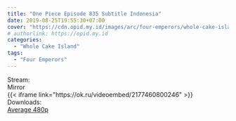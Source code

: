 ```yaml
---
title: "One Piece Episode 835 Subtitle Indonesia"
date: 2019-08-25T19:55:30+07:00
cover: "https://cdn.opid.my.id/images/arc/four-emperors/whole-cake-island.webp" # Optional, cover
# authorlink: https://opid.my.id
categories:
  - "Whole Cake Island"
tags:
  - "Four Emperors"
---
```

<div class="ui menu violet borderless inverted">
  <div class="header item active">
        Stream:
    </div>
  <a class="active item" data-tab="mirror">
    <i class="odnoklassniki icon"></i> Mirror
  </a>
</div>
<div class="ui bottom attached tab segment active" style="border:0 !important;" data-tab="mirror">
{{< iframe link="https://ok.ru/videoembed/2177460800246" >}}
</div>
<div class="ui menu violet borderless inverted">
  <div class="header item active">
        Downloads:
    </div>
  <a class="item nounderline" href="https://ouo.io/ktOog3" target="_blank" rel="dofollow"><i class="google drive icon"></i>
    Average 480p</a>
</div>